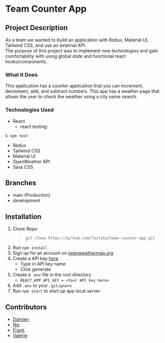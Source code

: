 # Team Counter App

## Project Description

As a team we wanted to build an application with Redux, Material UI, Tailwind CSS, and use an external API. </br>
The purpose of this project was to implement new technologies and gain comfortability with using global state and functional react hooks/components.

### What It Does

This application has a counter application that you can increment, decrement, add, and subtract numbers. This app has a weather page that allows the user to check the weather using a city name search.

### Technologies Used

- React
   - react testing:
```
$ npm test 
``` 
- Redux
- Tailwind CSS
- Material UI
- OpenWeather API
- Sass CSS

## Branches

- main (Production)
- development

## Installation

1. Clone Repo
   > `git clone https://github.com/Tactika/team-counter-app.git`
2. Run `npm install`
3. Sign up for an account on [openweathermap.org](https://home.openweathermap.org/users/sign_up)
4. Create a API key [here](https://home.openweathermap.org/api_keys)
   - Type in API key name
   - Click generate
5. Create a `.env` file in the root directory
   - `REACT_APP_API_KEY = <Your API key here>`
6. Add `.env` to your `.gitignore`
7. Run `npm start` to start up app local server

## Contributors

- [Damien](https://github.com/Tactika)
- [Nic](https://github.com/niclast7611)
- [Frank](https://github.com/F-Rivers)
- [Valerie](https://github.com/vjtovar)
